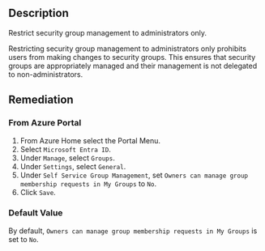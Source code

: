 ## Description

Restrict security group management to administrators only.

Restricting security group management to administrators only prohibits users from making changes to security groups. This ensures that security groups are appropriately managed and their management is not delegated to non-administrators.

## Remediation

### From Azure Portal

1. From Azure Home select the Portal Menu.
2. Select `Microsoft Entra ID`.
3. Under `Manage`, select `Groups`.
4. Under `Settings`, select `General`.
5. Under `Self Service Group Management`, set `Owners can manage group membership requests in My Groups` to `No`.
6. Click `Save`.

### Default Value

By default, `Owners can manage group membership requests in My Groups` is set to `No`.
